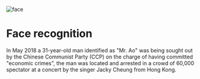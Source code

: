 ![face](https://user-images.githubusercontent.com/82250641/119455734-446c3280-bd10-11eb-98f4-f63ccdf4e409.png)

# Face recognition
In May 2018 a 31-year-old man identified as "Mr. Ao" was being sought out by the Chinese Communist Party (CCP) on the charge of having committed "economic crimes", the man was located and arrested in a crowd of 60,000 spectator at a concert by the singer Jacky Cheung from Hong Kong.
